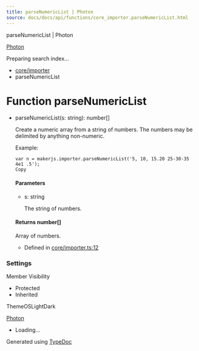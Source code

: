 ```yaml
---
title: parseNumericList | Photon
source: docs/docs/api/functions/core_importer.parseNumericList.html
---
```


parseNumericList | Photon

[Photon](../index.html)




Preparing search index...

* [core/importer](../modules/core_importer.html)
* parseNumericList

# Function parseNumericList

* parseNumericList(s: string): number[]

  Create a numeric array from a string of numbers. The numbers may be delimited by anything non-numeric.

  Example:

  ```
  var n = makerjs.importer.parseNumericList('5, 10, 15.20 25-30-35 4e1 .5');
  Copy
  ```

  #### Parameters

  + s: string

    The string of numbers.

  #### Returns number[]

  Array of numbers.

  + Defined in [core/importer.ts:12](https://github.com/mwhite454/photon/blob/main/packages/photon/src/core/importer.ts#L12)

### Settings

Member Visibility

* Protected
* Inherited

ThemeOSLightDark

[Photon](../index.html)

* Loading...

Generated using [TypeDoc](https://typedoc.org/)
